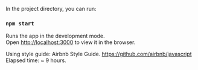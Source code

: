 In the project directory, you can run:

### `npm start`

Runs the app in the development mode.\
Open [http://localhost:3000](http://localhost:3000) to view it in the browser.

Using style guide: Airbnb Style Guide. https://github.com/airbnb/javascript \
Elapsed time: ~ 9 hours.
